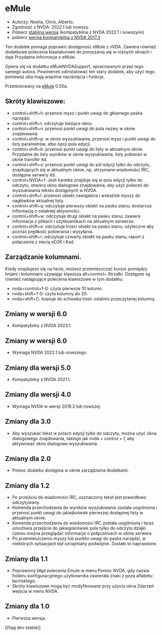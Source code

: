 # eMule #

*	Autorzy: Noelia, Chris, Alberto.
*	Zgodność z NVDA: 2022.1 lub nowszy.
*	Pobierz [stabilna wersja][1] (kompatybilna z NVDA 2022.1 i nowszymi)
*	pobierz [wersja kompatybilna z NVDA 2017.3][4]

Ten dodatek pomaga poprawić dostępność eMule z nVDA.  Zawiera również
dodatkowe polecenia klawiaturowe do poruszania się w różnych oknach i daje
Przydatne informacje o eMule.

Opiera się na dodatku eMuleNVDASupport, opracowanym przez tego samego
autora. Powinieneś odinstalować ten stary dodatek, aby użyć tego, ponieważ
oba mają wspólne naciśnięcia i funkcje.

Przetestowany na [eMule][2] 0.50a.

## Skróty klawiszowe: ##

*	control+shift+h: przenosi mysz i punkt uwagi do głównego paska narzędzi.
*	control+shift+t: odczytuje bieżące okno.
*	control+shift+n: przenosi punkt uwagi do pola nazwy w oknie znajdowania.
*	control+shift+p: w oknie wyszukiwania, przenosi mysz i punkt uwagi do
  listy parametrów, albo opcji pola edycji.
*	control+shift+b: przenosi punkt uwagi do listy w aktualnym
  oknie. Przydatne do listy wyników w oknie wyszukiwania, listy pobierań w
  oknie transfer itd.
*	control+shift+o: przenosi punkt uwagi do pól edycji tylko do odczytu,
  znajdujących się w aktualnym oknie, np. otrzymane wiadomości IRC, dostępne
  serwery itd.
*	control+NVDA+f: Jeśli karetka znajduje się w polu edycji tylko do odczytu,
  otwiera okno dialogowe znajdowania, aby użyć poleceń do wyszukiwania
  tekstu dostępnych w NVDA.
*	control+shift+l: przenosi obiekt nawigatora i wskaźnik myszy do nagłówków
  aktualnej listy.
*	control+shift+q: odczytuje pierwszy obiekt na pasku stanu; dostarcza
  informację o ostatniej aktywności.
*	control+shift+w: odczytuje drugi obiekt na pasku stanu; zawiera informacje
  o plikach i użytkownikach na aktualnym serwerze.
*	control+shift+e: odczytuje trzeci obiekt na pasku stanu; użyteczne aby
  poznać prędkość pobierania i wysyłania.
*	control+shift+r: odczytuje czwarty obiekt na pasku stanu; raport z
  połączenia z siecią eD2K i Kad.

## Zarządzanie kolumnami. ##

Kiedy znajdujesz się na liście, możesz przemieszczać kursor pomiędzy liniami
i kolumnami używając klawisza alt+control+ Strzałki.  Dostępne są również
następujące polecenia klawiszowe w tym dodatku:

*	nvda+control+1-0: czyta pierwsze 10 kolumn.
*	nvda+shift+1-0: czyta kolumny do 20.
*	nvda+shift+C: kopiuje do schowka treść ostatnio przeczytanej kolumny.

## Zmiany w wersji 6.0
* Kompatybilny z NVDA 2023.1.

## Zmiany w wersji 6.0
*	Wymaga NVDA 2022.1 lub nowszego.

## Zmiany dla wersji 5.0
*	Kompatybilny z NVDA 2021.1.

## Zmiany dla wersji 4.0 ##
*	Wymaga NVDA w wersji 2019.3 lub nowszej.

## Zmiany dla 3.0 ##
*	 Aby wyszukać tekst w polach edycji tylko do odczytu, można użyć okna
   dialogowego znajdowania, takiego jak nvda + control + f, aby aktywować
   okno dialogowe wyszukiwania.

## Zmiany dla 2.0 ##
*	 Pomoc dodatku dostępna w oknie zarządzania dodatkami.

## Zmiany dla 1.2 ##
*	 Po przejściu do wiadomości IRC, zaznaczony tekst jest prawidłowo
   odczytywany.
*	 Komenda przechodzenia do wyników wyszukiwania została uogólniona i
   przenosi punkt uwagi do jakiejkolwiek pierwszej dostępnej listy w
   aktualnym oknie.
*	 Komenda przechodzenia do wiadomości IRC została uogólniona i  teraz
   umożliwia przejście do jakiegokolwiek pola tylko do odczytu  dzięki czemu
   można przeglądać informacje o połączeniach w oknie serwera.
*	 Po przemieszczeniu myszy lub punktu uwagi do paska narzędzi, w niektórych
   sytuacjach był oznajmiany podwójnie. Zostało to naprawione.

## Zmiany dla 1.1 ##
*	 Poprawiony błąd polecenia Emule w menu Pomoc NVDA, gdy nazwa folderu
   konfiguracyjnego użytkownika zawierała znaki z poza alfabetu łacińskiego.
*	 Skróty klawiszowe mogą być modyfikowane przy użyciu okna Zdarzeń wejścia
   w menu NVDA.

## Zmiany dla 1.0 ##
*	 Pierwsza wersja.

[[!tag dev stable]]

[1]: https://addons.nvda-project.org/files/get.php?file=eMule

[2]: https://www.emule-project.net


[4]: http://addons.nvda-project.org/files/get.php?file=em-o
